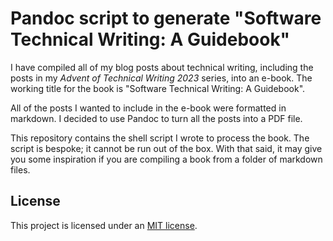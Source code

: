 # Pandoc script to generate "Software Technical Writing: A Guidebook"

I have compiled all of my blog posts about technical writing, including the posts in my _Advent of Technical Writing 2023_ series, into an e-book. The working title for the book is "Software Technical Writing: A Guidebook".

All of the posts I wanted to include in the e-book were formatted in markdown. I decided to use Pandoc to turn all the posts into a PDF file.

This repository contains the shell script I wrote to process the book. The script is bespoke; it cannot be run out of the box. With that said, it may give you some inspiration if you are compiling a book from a folder of markdown files.

## License

This project is licensed under an [MIT license](LICENSE).
